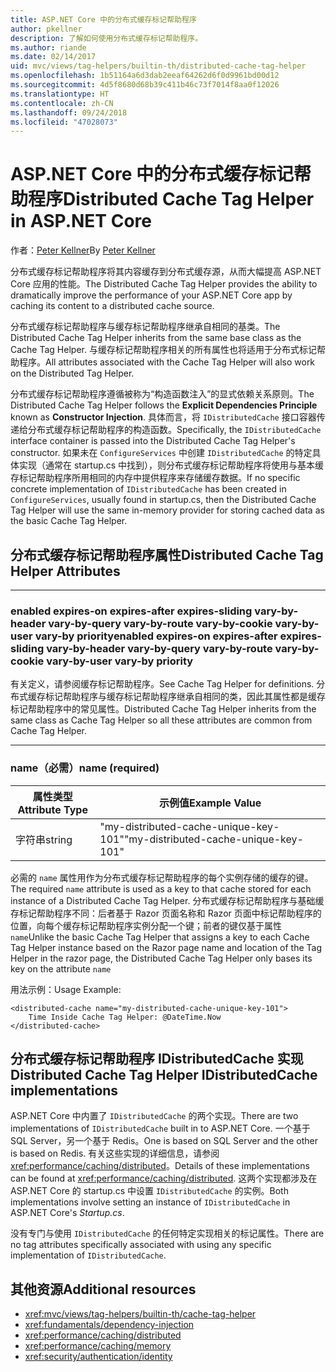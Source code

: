 ```yaml
---
title: ASP.NET Core 中的分布式缓存标记帮助程序
author: pkellner
description: 了解如何使用分布式缓存标记帮助程序。
ms.author: riande
ms.date: 02/14/2017
uid: mvc/views/tag-helpers/builtin-th/distributed-cache-tag-helper
ms.openlocfilehash: 1b51164a6d3dab2eeaf64262d6f0d9961bd00d12
ms.sourcegitcommit: 4d5f8680d68b39c411b46c73f7014f8aa0f12026
ms.translationtype: HT
ms.contentlocale: zh-CN
ms.lasthandoff: 09/24/2018
ms.locfileid: "47028073"
---
```

# <a name="distributed-cache-tag-helper-in-aspnet-core"></a><span data-ttu-id="d177b-103">ASP.NET Core 中的分布式缓存标记帮助程序</span><span class="sxs-lookup"><span data-stu-id="d177b-103">Distributed Cache Tag Helper in ASP.NET Core</span></span>

<span data-ttu-id="d177b-104">作者：[Peter Kellner](http://peterkellner.net)</span><span class="sxs-lookup"><span data-stu-id="d177b-104">By [Peter Kellner](http://peterkellner.net)</span></span> 

<span data-ttu-id="d177b-105">分布式缓存标记帮助程序将其内容缓存到分布式缓存源，从而大幅提高 ASP.NET Core 应用的性能。</span><span class="sxs-lookup"><span data-stu-id="d177b-105">The Distributed Cache Tag Helper provides the ability to dramatically improve the performance of your ASP.NET Core app by caching its content to a distributed cache source.</span></span>

<span data-ttu-id="d177b-106">分布式缓存标记帮助程序与缓存标记帮助程序继承自相同的基类。</span><span class="sxs-lookup"><span data-stu-id="d177b-106">The Distributed Cache Tag Helper inherits from the same base class as the Cache Tag Helper.</span></span> <span data-ttu-id="d177b-107">与缓存标记帮助程序相关的所有属性也将适用于分布式标记帮助程序。</span><span class="sxs-lookup"><span data-stu-id="d177b-107">All attributes associated with the Cache Tag Helper will also work on the Distributed Tag Helper.</span></span>

<span data-ttu-id="d177b-108">分布式缓存标记帮助程序遵循被称为“构造函数注入”的显式依赖关系原则。</span><span class="sxs-lookup"><span data-stu-id="d177b-108">The Distributed Cache Tag Helper follows the **Explicit Dependencies Principle** known as **Constructor Injection**.</span></span> <span data-ttu-id="d177b-109">具体而言，将 `IDistributedCache` 接口容器传递给分布式缓存标记帮助程序的构造函数。</span><span class="sxs-lookup"><span data-stu-id="d177b-109">Specifically, the `IDistributedCache` interface container is passed into the Distributed Cache Tag Helper's constructor.</span></span> <span data-ttu-id="d177b-110">如果未在 `ConfigureServices` 中创建 `IDistributedCache` 的特定具体实现（通常在 startup.cs 中找到），则分布式缓存标记帮助程序将使用与基本缓存标记帮助程序所用相同的内存中提供程序来存储缓存数据。</span><span class="sxs-lookup"><span data-stu-id="d177b-110">If no specific concrete implementation of `IDistributedCache` has been created in `ConfigureServices`, usually found in startup.cs, then the Distributed Cache Tag Helper will use the same in-memory provider for storing cached data as the basic Cache Tag Helper.</span></span>

## <a name="distributed-cache-tag-helper-attributes"></a><span data-ttu-id="d177b-111">分布式缓存标记帮助程序属性</span><span class="sxs-lookup"><span data-stu-id="d177b-111">Distributed Cache Tag Helper Attributes</span></span>

- - -

### <a name="enabled-expires-on-expires-after-expires-sliding-vary-by-header-vary-by-query-vary-by-route-vary-by-cookie-vary-by-user-vary-by-priority"></a><span data-ttu-id="d177b-112">enabled expires-on expires-after expires-sliding vary-by-header vary-by-query vary-by-route vary-by-cookie vary-by-user vary-by priority</span><span class="sxs-lookup"><span data-stu-id="d177b-112">enabled expires-on expires-after expires-sliding vary-by-header vary-by-query vary-by-route vary-by-cookie vary-by-user vary-by priority</span></span>

<span data-ttu-id="d177b-113">有关定义，请参阅缓存标记帮助程序。</span><span class="sxs-lookup"><span data-stu-id="d177b-113">See Cache Tag Helper for definitions.</span></span> <span data-ttu-id="d177b-114">分布式缓存标记帮助程序与缓存标记帮助程序继承自相同的类，因此其属性都是缓存标记帮助程序中的常见属性。</span><span class="sxs-lookup"><span data-stu-id="d177b-114">Distributed Cache Tag Helper inherits from the same class as Cache Tag Helper so all these attributes are common from Cache Tag Helper.</span></span>

- - -

### <a name="name-required"></a><span data-ttu-id="d177b-115">name（必需）</span><span class="sxs-lookup"><span data-stu-id="d177b-115">name (required)</span></span>

| <span data-ttu-id="d177b-116">属性类型</span><span class="sxs-lookup"><span data-stu-id="d177b-116">Attribute Type</span></span>    | <span data-ttu-id="d177b-117">示例值</span><span class="sxs-lookup"><span data-stu-id="d177b-117">Example Value</span></span>     |
|----------------   |----------------   |
| <span data-ttu-id="d177b-118">字符串</span><span class="sxs-lookup"><span data-stu-id="d177b-118">string</span></span>    | <span data-ttu-id="d177b-119">"my-distributed-cache-unique-key-101"</span><span class="sxs-lookup"><span data-stu-id="d177b-119">"my-distributed-cache-unique-key-101"</span></span>     |

<span data-ttu-id="d177b-120">必需的 `name` 属性用作为分布式缓存标记帮助程序的每个实例存储的缓存的键。</span><span class="sxs-lookup"><span data-stu-id="d177b-120">The required `name` attribute is used as a key to that cache stored for each instance of a Distributed Cache Tag Helper.</span></span> <span data-ttu-id="d177b-121">分布式缓存标记帮助程序与基础缓存标记帮助程序不同：后者基于 Razor 页面名称和 Razor 页面中标记帮助程序的位置，向每个缓存标记帮助程序实例分配一个键；前者的键仅基于属性 `name`</span><span class="sxs-lookup"><span data-stu-id="d177b-121">Unlike the basic Cache Tag Helper that assigns a key to each Cache Tag Helper instance based on the Razor page name and location of the Tag Helper in the razor page, the Distributed Cache Tag Helper only bases its key on the attribute `name`</span></span>

<span data-ttu-id="d177b-122">用法示例：</span><span class="sxs-lookup"><span data-stu-id="d177b-122">Usage Example:</span></span>

```cshtml
<distributed-cache name="my-distributed-cache-unique-key-101">
    Time Inside Cache Tag Helper: @DateTime.Now
</distributed-cache>
```

## <a name="distributed-cache-tag-helper-idistributedcache-implementations"></a><span data-ttu-id="d177b-123">分布式缓存标记帮助程序 IDistributedCache 实现</span><span class="sxs-lookup"><span data-stu-id="d177b-123">Distributed Cache Tag Helper IDistributedCache implementations</span></span>

<span data-ttu-id="d177b-124">ASP.NET Core 中内置了 `IDistributedCache` 的两个实现。</span><span class="sxs-lookup"><span data-stu-id="d177b-124">There are two implementations of `IDistributedCache` built in to ASP.NET Core.</span></span> <span data-ttu-id="d177b-125">一个基于 SQL Server，另一个基于 Redis。</span><span class="sxs-lookup"><span data-stu-id="d177b-125">One is based on SQL Server and the other is based on Redis.</span></span> <span data-ttu-id="d177b-126">有关这些实现的详细信息，请参阅 <xref:performance/caching/distributed>。</span><span class="sxs-lookup"><span data-stu-id="d177b-126">Details of these implementations can be found at <xref:performance/caching/distributed>.</span></span> <span data-ttu-id="d177b-127">这两个实现都涉及在 ASP.NET Core 的 startup.cs 中设置 `IDistributedCache` 的实例。</span><span class="sxs-lookup"><span data-stu-id="d177b-127">Both implementations involve setting an instance of `IDistributedCache` in ASP.NET Core's *Startup.cs*.</span></span>

<span data-ttu-id="d177b-128">没有专门与使用 `IDistributedCache` 的任何特定实现相关的标记属性。</span><span class="sxs-lookup"><span data-stu-id="d177b-128">There are no tag attributes specifically associated with using any specific implementation of `IDistributedCache`.</span></span>

## <a name="additional-resources"></a><span data-ttu-id="d177b-129">其他资源</span><span class="sxs-lookup"><span data-stu-id="d177b-129">Additional resources</span></span>

* <xref:mvc/views/tag-helpers/builtin-th/cache-tag-helper>
* <xref:fundamentals/dependency-injection>
* <xref:performance/caching/distributed>
* <xref:performance/caching/memory>
* <xref:security/authentication/identity>
